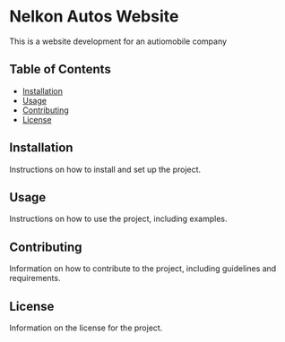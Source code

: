 # Nelkon Autos Website

This is a website development for an autiomobile company

## Table of Contents

- [Installation](#installation)
- [Usage](#usage)
- [Contributing](#contributing)
- [License](#license)

## Installation

Instructions on how to install and set up the project.

## Usage

Instructions on how to use the project, including examples.

## Contributing

Information on how to contribute to the project, including guidelines and requirements.

## License

Information on the license for the project.
